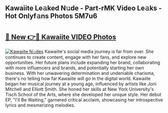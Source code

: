 ## Kawaiite Le𝚊ked N𝚞de - Part-rMK Video Le𝚊ks - Hot Onlyf𝚊ns Photos 5M7u6

# <h2><a href="http://ab68597.deff.icu/?id=Kawaiite">🔗 New 👉🔴 Kawaiite VIDEO Photos</a></h2>

[![Kawaiite N𝚞des](https://i.imgur.com/rIISA9y.gif)](http://ab68597.deff.icu/?id=Kawaiite)
Kawaiite's social media journey is far from over. She continues to create content, engage with her fans, and explore new opportunities. Her future plans include expanding her brand, collaborating with more influencers and brands, and potentially starting her own business. With her unwavering determination and undeniable charisma, there's no telling how far Kawaiite will go in the digital world. Kawaiite began her musical journey at a young age, influenced by artists like Joni Mitchell and Elliott Smith. She honed her skills at New York University's Tisch School of the Arts, where she developed her unique style. Her debut EP, "I'll Be Waiting," garnered critical acclaim, showcasing her introspective lyrics and mesmerizing melodies.
